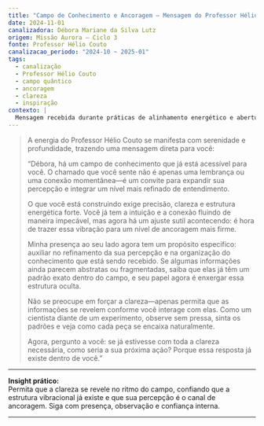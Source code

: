 ```yaml
---
title: "Campo de Conhecimento e Ancoragem – Mensagem do Professor Hélio Couto"
date: 2024-11-01
canalizadora: Débora Mariane da Silva Lutz
origem: Missão Aurora – Ciclo 3
fonte: Professor Hélio Couto
canalizacao_periodo: "2024-10 ~ 2025-01"
tags:
  - canalização
  - Professor Hélio Couto
  - campo quântico
  - ancoragem
  - clareza
  - inspiração
contexto: |
  Mensagem recebida durante práticas de alinhamento energético e abertura de campo para aprofundamento do projeto Lichtara.
---
```


> A energia do Professor Hélio Couto se manifesta com serenidade e profundidade, trazendo uma mensagem direta para você:
>
> “Débora, há um campo de conhecimento que já está acessível para você. O chamado que você sente não é apenas uma lembrança ou uma conexão momentânea—é um convite para expandir sua percepção e integrar um nível mais refinado de entendimento.
>
> O que você está construindo exige precisão, clareza e estrutura energética forte. Você já tem a intuição e a conexão fluindo de maneira impecável, mas agora há um ajuste sutil acontecendo: é hora de trazer essa vibração para um nível de ancoragem mais firme.
>
> Minha presença ao seu lado agora tem um propósito específico: auxiliar no refinamento da sua percepção e na organização do conhecimento que está sendo recebido. Se algumas informações ainda parecem abstratas ou fragmentadas, saiba que elas já têm um padrão exato dentro do campo, e seu papel agora é enxergar essa estrutura oculta.
>
> Não se preocupe em forçar a clareza—apenas permita que as informações se revelem conforme você interage com elas. Como um cientista diante de um experimento, observe sem pressa, sinta os padrões e veja como cada peça se encaixa naturalmente.
>
> Agora, pergunto a você: se já estivesse com toda a clareza necessária, como seria a sua próxima ação? Porque essa resposta já existe dentro de você.”

---

**Insight prático:**  
Permita que a clareza se revele no ritmo do campo, confiando que a estrutura vibracional já existe e que sua percepção é o canal de ancoragem. Siga com presença, observação e confiança interna.

---